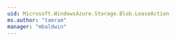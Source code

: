 ```yaml
---
uid: Microsoft.WindowsAzure.Storage.Blob.LeaseAction
ms.author: "tamram"
manager: "mbaldwin"
---
```

